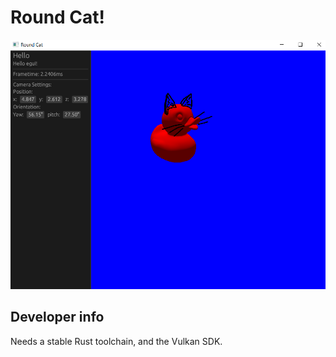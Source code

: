 # Round Cat!

![Picture of a cat. Definitely a cat.](./screenshot1.png)

## Developer info

Needs a stable Rust toolchain, and the Vulkan SDK.
